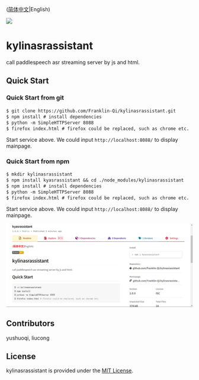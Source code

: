 ([简体中文](./README_cn.md)|English)

<a href="./LICENSE"><img src="https://img.shields.io/badge/license-MIT-yellow"></a>

# kylinasrassistant

call paddlespeech asr streaming server by js and html.

## Quick Start

### Quick Start from git
```shell
$ git clone https://github.com/Franklin-Qi/kylinasrassistant.git
$ npm install # install dependencies
$ python -m SimpleHTTPServer 8088 
$ firefox index.html # firefox could be replaced, such as chrome etc.
```
Start service above. We could input `http://localhost:8088/` to display mainpage.

### Quick Start from npm
```shell
$ mkdir kylinasrassistant
$ npm install kyasrassistant && cd ./node_modules/kylinasrassistant
$ npm install # install dependencies
$ python -m SimpleHTTPServer 8088 
$ firefox index.html # firefox could be replaced, such as chrome etc.
```
Start service above. We could input `http://localhost:8088/` to display mainpage.

![npm kylinasrassistant](./npm_kyasrassistant.png)

## Contributors

yushuoqi, liucong

## License

kylinasrassistant is provided under the [MIT License](./LICENSE).
